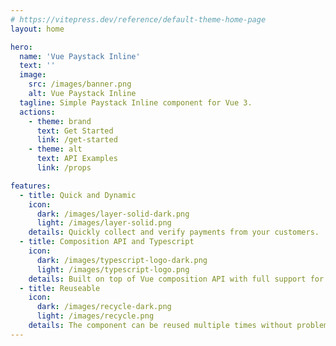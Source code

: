 ```yaml
---
# https://vitepress.dev/reference/default-theme-home-page
layout: home

hero:
  name: 'Vue Paystack Inline'
  text: ''
  image:
    src: /images/banner.png
    alt: Vue Paystack Inline
  tagline: Simple Paystack Inline component for Vue 3.
  actions:
    - theme: brand
      text: Get Started
      link: /get-started
    - theme: alt
      text: API Examples
      link: /props

features:
  - title: Quick and Dynamic
    icon:
      dark: /images/layer-solid-dark.png
      light: /images/layer-solid.png
    details: Quickly collect and verify payments from your customers.
  - title: Composition API and Typescript
    icon:
      dark: /images/typescript-logo-dark.png
      light: /images/typescript-logo.png
    details: Built on top of Vue composition API with full support for Typescript.
  - title: Reuseable
    icon:
      dark: /images/recycle-dark.png
      light: /images/recycle.png
    details: The component can be reused multiple times without problems on the same page.
---
```

